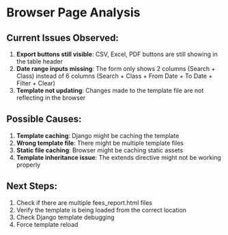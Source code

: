 # Browser Page Analysis

## Current Issues Observed:

1. **Export buttons still visible**: CSV, Excel, PDF buttons are still showing in the table header
2. **Date range inputs missing**: The form only shows 2 columns (Search + Class) instead of 6 columns (Search + Class + From Date + To Date + Filter + Clear)
3. **Template not updating**: Changes made to the template file are not reflecting in the browser

## Possible Causes:

1. **Template caching**: Django might be caching the template
2. **Wrong template file**: There might be multiple template files
3. **Static file caching**: Browser might be caching static assets
4. **Template inheritance issue**: The extends directive might not be working properly

## Next Steps:

1. Check if there are multiple fees_report.html files
2. Verify the template is being loaded from the correct location
3. Check Django template debugging
4. Force template reload